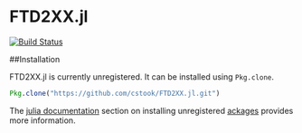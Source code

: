 # FTD2XX.jl

[![Build Status](https://travis-ci.org/cstook/FTD2XX.jl.svg?branch=master)](https://travis-ci.org/cstook/FTD2XX.jl)


##Installation

FTD2XX.jl is currently unregistered.  It can be installed using ```Pkg.clone```.
```julia
Pkg.clone("https://github.com/cstook/FTD2XX.jl.git")
```
The [julia documentation](http://docs.julialang.org) section on installing unregistered [ackages](http://docs.julialang.org/en/release-0.4/manual/packages/#packages) provides more information.